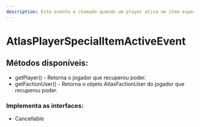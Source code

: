 ```yaml
---
description: Este evento é chamado quando um player ativa um item especial no servidor.
---
```


# AtlasPlayerSpecialItemActiveEvent

## Métodos disponíveis:

* getPlayer() - Retorna o jogador que recuperou poder.
* getFactionUser() - Retorna o objeto AtlasFactionUser do jogador que recuperou poder.

### Implementa as interfaces:

* Cancellable

